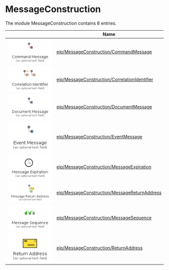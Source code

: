 # MessageConstruction

The module MessageConstruction contains 8 entries.



| |Name|
|:---:|---|
|![CommandMessage](../eip/MessageConstruction/CommandMessage.element.png)|[eip/MessageConstruction/CommandMessage](../eip/MessageConstruction/CommandMessage.md)
|![CorrelationIdentifier](../eip/MessageConstruction/CorrelationIdentifier.element.png)|[eip/MessageConstruction/CorrelationIdentifier](../eip/MessageConstruction/CorrelationIdentifier.md)
|![DocumentMessage](../eip/MessageConstruction/DocumentMessage.element.png)|[eip/MessageConstruction/DocumentMessage](../eip/MessageConstruction/DocumentMessage.md)
|![EventMessage](../eip/MessageConstruction/EventMessage.element.png)|[eip/MessageConstruction/EventMessage](../eip/MessageConstruction/EventMessage.md)
|![MessageExpiration](../eip/MessageConstruction/MessageExpiration.element.png)|[eip/MessageConstruction/MessageExpiration](../eip/MessageConstruction/MessageExpiration.md)
|![MessageReturnAddress](../eip/MessageConstruction/MessageReturnAddress.element.png)|[eip/MessageConstruction/MessageReturnAddress](../eip/MessageConstruction/MessageReturnAddress.md)
|![MessageSequence](../eip/MessageConstruction/MessageSequence.element.png)|[eip/MessageConstruction/MessageSequence](../eip/MessageConstruction/MessageSequence.md)
|![ReturnAddress](../eip/MessageConstruction/ReturnAddress.element.png)|[eip/MessageConstruction/ReturnAddress](../eip/MessageConstruction/ReturnAddress.md)


